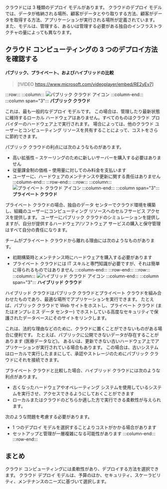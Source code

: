 クラウドには 3 種類のデプロイ モデルがあります。 クラウドのデプロイ モデルでは、データが格納される場所、顧客がデータとやり取りする方法、顧客がデータを取得する方法、アプリケーションが実行される場所が定義されています。 また、モデルは、管理する、あるいは管理する必要がある独自のインフラストラクチャの量によっても異なります。

## <a name="explore-the-three-deployment-methods-of-cloud-computing"></a>クラウド コンピューティングの 3 つのデプロイ方法を確認する

#### <a name="public-versus-private-versus-hybrid"></a>パブリック、プライベート、およびハイブリッドの比較

> [!VIDEO https://www.microsoft.com/videoplayer/embed/RE2yEv7]

:::row:::
    :::column:::
        ![パブリック クラウド アイコン](../media/4-public-cloud.png)
    :::column-end:::
    :::column span="3"::: **パブリック クラウド**

これは、最も一般的なデプロイ モデルです。 この場合は、管理したり最新状態に維持するローカル ハードウェアはありません。すべてのものはクラウド プロバイダーのハードウェア上で実行されます。 場合によっては、他のクラウド ユーザーとコンピューティング リソースを共有することによって、コストをさらに節約できます。

パブリック クラウドの利点には次のようなものがあります。

- 高い拡張性 – スケーリングのために新しいサーバーを購入する必要はありません
- 従量課金制の価格 – 使用量に対してのみ料金を支払います
- ユーザーに、ハードウェアのメンテナンスや更新に関する責任はありません :::column-end:::
  :::row-end:::
:::row:::
   :::column:::
        ![プライベート クラウド アイコン](../media/4-private-cloud.png)
    :::column-end:::
    :::column span="3"::: **プライベート クラウド**

プライベート クラウドの場合、独自のデータ センターでクラウド環境を構築し、組織のユーザーにコンピューティング リソースへのセルフサービス アクセスを提供します。 ユーザーにパブリック クラウドのシミュレーションを提供しますが、自分が提供するハードウェア/ソフトウェア サービスの購入と保守管理はすべて自分の責任になります。

チームがプライベート クラウドから離れる理由には次のようなものがあります。

- 初期構築時とメンテナンス時にハードウェアを購入する必要があります
- プライベート クラウドには IT スキルと専門知識が必要ですが、それは簡単に得られるものではありません
:::column-end:::
:::row-end:::
 :::row:::
    :::column:::
        ![ハイブリッド クラウド アイコン](../media/4-hybrid-cloud.png)
    :::column-end:::
    :::column span="3"::: **ハイブリッド クラウド**

ハイブリッド クラウドはパブリック クラウドとプライベート クラウドを組み合わせたものであり、最適な場所でアプリケーションを実行できます。 たとえば、パブリック クラウドで Web サイトをホストし、プライベート クラウド (またはオンプレミス データ センター) でホストしている高度なセキュリティで保護されたデータベースにそのサイトをリンクします。

これは、法的な理由などのために、クラウドに置くことができないものがある場合に便利です。 たとえば、パブリックに公開できないデータが存在することがあります (医療データなど)。 あるいは、更新できない古いハードウェア上でアプリケーションが実行されている場合もあります。 この場合は、古いシステムはローカルで実行したままにして、承認やストレージのためにパブリック クラウドにそれを接続できます。

プライベート クラウドと比較した場合、ハイブリッド クラウドには次のような利点があります。

- 古くなったハードウェアやオペレーティング システムを使用しているシステムを実行させ、アクセスできるようにしておくことができます
- ローカルまたはクラウドのどちらか適した方で実行できる柔軟性が与えられます。

次のような問題を考慮する必要があります。

- 1 つのデプロイ モデルを選択することよりコストがかかる場合があります
- セットアップと管理が一層複雑になる可能性があります :::column-end:::
  :::row-end:::

## <a name="summary"></a>まとめ

クラウド コンピューティングには柔軟性があり、デプロイする方法を選択できます。 クラウド デプロイ モデルは、予算のほか、セキュリティ、スケーラビリティ、メンテナンスのニーズに基づいて選択します。